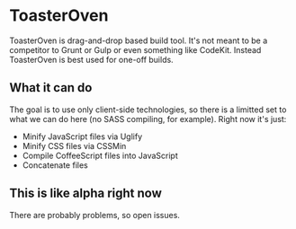 # ToasterOven

ToasterOven is drag-and-drop based build tool. It's not meant to be a competitor to Grunt or Gulp or even something like CodeKit. Instead ToasterOven is best used for one-off builds.

## What it can do

The goal is to use only client-side technologies, so there is a limitted set to what we can do here (no SASS compiling, for example). Right now it's just:

* Minify JavaScript files via Uglify
* Minify CSS files via CSSMin
* Compile CoffeeScript files into JavaScript
* Concatenate files

## This is like alpha right now

There are probably problems, so open issues.
